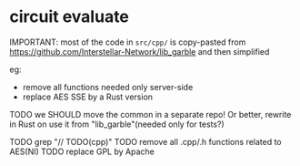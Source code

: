 # circuit evaluate

IMPORTANT: most of the code in `src/cpp/` is copy-pasted from https://github.com/Interstellar-Network/lib_garble
and then simplified

eg:
- remove all functions needed only server-side
- replace AES SSE by a Rust version

TODO we SHOULD move the common in a separate repo! Or better, rewrite in Rust on use it from "lib_garble"(needed only for tests?)

TODO grep "// TODO(cpp)"
TODO remove all .cpp/.h functions related to AES(NI)
TODO replace GPL by Apache